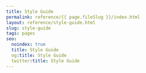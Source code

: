 ```yaml
---
title: Style Guide
permalink: reference/{{ page.fileSlug }}/index.html
layout: reference/style-guide.html
slug: style-guide
tags: pages
seo:
  noindex: true
  title: Style Guide
  og:title: Style Guide
  twitter:title: Style Guide
---
```



